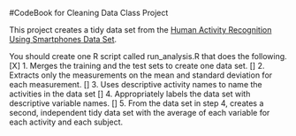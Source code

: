 #CodeBook for Cleaning Data Class Project

This project creates a tidy data set from the [Human Activity Recognition Using Smartphones Data Set](http://archive.ics.uci.edu/ml/datasets/Human+Activity+Recognition+Using+Smartphones).

You should create one R script called run_analysis.R that does the following.
[X] 1. Merges the training and the test sets to create one data set.
[] 2. Extracts only the measurements on the mean and standard deviation for each measurement.
[] 3. Uses descriptive activity names to name the activities in the data set
[] 4. Appropriately labels the data set with descriptive variable names.
[] 5. From the data set in step 4, creates a second, independent tidy data set with the average of each variable for each activity and each subject.


